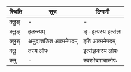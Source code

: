 | स्थिति | सूत्र | टिप्पणी |
| ----- | ------- | ------ |
| क्लु॒ङ् | - | - |
| क्लु॒ङ् | हलन्त्यम् | ङ्-इत्यस्य इत्संज्ञा |
| क्लु॒ङ् | अनुदात्तङित आत्मनेपदम् | इति आत्मनेपदम् |
| क्लु॒ | तस्य लोपः | इत्संज्ञकस्य लोपः |
| क्लु | - | स्वरभेदमात्रालोपः |
